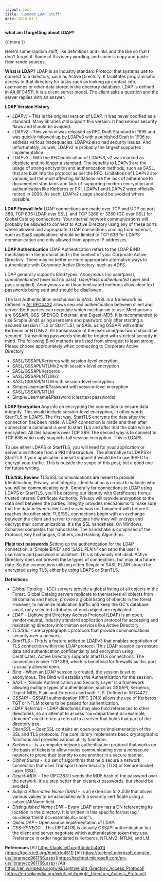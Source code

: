 ```yaml
---
layout: post
title: "Random LDAP Stuff"
date: 2020-01-7
---
```


**what am I forgetting about LDAP?**

{{ more }}

Here's some random stuff, like definitions and links and the like so that I don't forget it.  Some of this is my wording, and some is copy and paste from rando sources.

**What is LDAP?**
LDAP is an industry standard Protocol that systems use to connect to a directory, such as Active Directory. It facilitates programmatic
access to that directory for tasks such as looking up contact info, usernames or other data stored in the directory database. LDAP is defined
in [Alt RFC4511](https://tools.ietf.org/html/rfc4511). It is a client-server model. The client asks a question and the server replies with an answer.

**LDAP Version History**
* *LDAPv1* – This is the original version of LDAP. It was never codified as a standard. Many libraries still support this version. It had serious
security flaws and should be avoided.
* *LDAPv2* – This version was released as RFC Draft Standard in 1995 and was quickly followed up by LDAPv3 with a published Draft in 1996 to
address various inadequacies. LDAPv2 also had security issues. And unfortunately, as well, LDAPv2 is probably the largest supported
implementation.
* *LDAPv3* – With the RFC publication of LDAPv3, v2 was marked as obsolete and no longer a standard. The benefits to LDAPv3 are the usage of
strong encryption and authentication methods, such as SASL, that are built into the protocol as per the RFC.
Limitations of LDAPv2 are various, but the most affecting limitations are the lack of adherence to documented standards and lack of
supporting modern encryption and authentication like Kerberos or PKI. LDAPv1 and LDAPv2 were officially retired in 2003. As such, LDAPv2
usage should be avoided where possible.

**LDAP Firewall Info**
LDAP connections are made over TCP and UDP on port 389, TCP 636 (LDAP over SSL), and TCP 3268 or 3269 (GC over SSL) for Global Catalog connections. Your internal network communications will probably be allowed to connect to Active Directory using any of these ports where allowed and appropriate. LDAP connections coming from external, such as SaaS applications, should be limited to TCP 636 for LDAPS communication and only allowed from approve IP addresses.

**LDAP Authentication**
LDAP Authentication refers to the LDAP BIND mechanism in the protocol and in the context of your Corporate Active
Directory. There may be better or more appropriate alternative ways to authenticate with Corporate Active Directory, such as ADFS. 

LDAP generally supports Bind types: *Anonymous* (no user/pass), *Unauthenticated* (user but no pass), *User/Pass authenticated* (user and
pass supplied). Anonymous and Unauthenticated methods allow clear text passwords being sent and should be disallowed.

The last Authentication mechanism is SASL. SASL is a framework as defined in [Alt RFC4422](https://tools.ietf.org/html/rfc4422) allows secured authentication between client and
server. Both parties can negotiate which mechanism to use. Mechanisms are GSSAPI, GSS-SPENGO, External, and Digest-MD5.
It is recommended to use Simple Binds using username and password only after starting a secured session (TLS or StartTLS), 
or SASL using GSSAPI with either Kerberos or NTLMv2.  All transmission of the username/password should be secured.
Transmitting passwords should be treated with strictest security in mind. The following Bind methods are listed from strongest to least
strong. Please choose appropriately when connecting to Corporate Active Directory.
* SASL/GSSAPI/Kerberos with session-level encrytion
* SASL/GSSAPI/NTLMv2 with session-level encryption
* SASL/GSSAPI/Kerberos
* SASL/GSSAPI/NTLMv2
* SASL/GSSAPI/NTLM with session-level encryption
* Simple/Usernam&Password with session-level encryption
* SASL/GSSAPI/NTLM
* Simple/Username&Password (cleartext passwords)

**LDAP Encryption**
Any info on encrypting the connection to ensure data integrity. This would include session-level encryption, in other words StartTLS or
LDAPS. The first way, StartTLS encrypts the data after the connection has been made. A LDAP connection is made and then after connection
a command is sent to start TLS and after that the data will be encrypted. All this happens over TCP 389. The second way is to connect to TCP
636 which only supports full session encryption. This is LDAPS.

To use either LDAPS or StartTLS, you will need for your application or server a certificate from a PKI infrastructure. 
The alternative to LDAPS or StartTLS if your application doesn't support it would be to use IPSEC to encrypt your traffic. This is outside the
scope of this post, but a good one for future writing.  

**TLS/SSL Review**
TLS/SSL communications are meant to provide Identification, Privacy, and Integrity. Identification is crucial to validate who you will be
communicating with. Generally for connections to LDAP using LDAPS or StartTLS, you'll be proving our identity with Certificates
from a trusted internal Certificate Authority. Privacy will provide encryption to the data sent between the parties. Integrity provides
mechanisms to make sure that the data between client and server was not tampered with before it reaches the other side.
TLS/SSL connections begin with an exchange between the client and server to negotiate how they will encrypt and decrypt their
communications. It's the SSL handshake. On Windows, Schannel completes this handshake. The handshake is comprised of the Protocol,
Key Exchanges, Ciphers, and Hashing Algorithms.

**Plain text passwords**
Setting up the authentication for the LDAP connection, a 'Simple BIND' and 'SASL PLAIN' can send the user's username and password in 
plaintext. This is obviously not ideal. Active Directory does not prevent these types of connections, but may at a future date. So
the connections utilizing either Simple or SASL PLAIN should be encrypted using TLS, either by using LDAPS or StartTLS.

**Definitions**
* *Global Catalog* - (GC) servers provide a global listing of all objects in the Forest. Global Catalog servers replicate to themselves all objects
from all domains and hence, provide a global listing of objects in the forest. However, to minimize replication traffic and keep the GC's
database small, only selected attributes of each object are replicated.
* *LDAP* - Lightweight Directory Access Protocol (LDAP) is an open, vendor-neutral, industry standard application protocol for accessing and
maintaining directory information services like Active Directory.
* *TLS/SSL* - are cryptographic protocols that provide communications security over a network.
* *StartTLS* – This is a feature added to LDAPv3 that enables negotiation of TLS connection within the LDAP protocol. This LDAP session can
ensure data and authentication confidentiality and encryption using Certificates. Active Directory supports StartTLS
connections. The connection is over TCP 389, which is beneficial for firewalls as this port is usually allowed open.
* *Bind* – When an LDAP session is created, the session is set to anonymous. The Bind will establish the Authentication for the session.
* *SASL* – 'Simple Authentication and Security Layer' is a framework allowing multiple types of authentication, such as GSSAPI, Kerberos,
Digest-MD5, Plain and External used with TLS. Defined in RFC4422.
* *GSSAPI* – GSSAPI authentication (RFC 2743) allows the use of Kerberos TGT or NTLM tokens to be passed for authentication.
* *LDAP Referrals* – LDAP directories may also hold references to other directories, so an attempt to access "ou=department,dc=example,
dc=com" could return a referral  to a server that holds that part of the directory tree.  
* *OpenSSL* – OpenSSL contains an open-source implementation of the SSL and TLS protocols. The core library implements basic 
cryptographic functions and provides various utility functions.
* *Kerberos* – is a computer network authentication protocol that works on the basis of tickets to allow nodes communicating over a nonsecure network to prove their identity to one another in a secure manner. 
* *Cipher Suites* - is a set of algorithms that help secure a network connection that uses Transport Layer Security (TLS) or Secure Socket Layer
(SSL).
* *Digest-MD5* – The (RFC2831) sends the MD5 hash of the password over the network. It's a step better than cleartext passwords, but should
be avoided.
* *Subject Alternative Name (SAN)* –  is an extension to X.509 that allows various values to be associated with a security certificate using a
subjectAltName field.
* *Distinguished Name (DN)* – Every LDAP entry has a DN referencing its location in the directory.  It is written in this specific format (eg."
ou=department,dc=example,dc=com").
* *OpenLDAP* – Open source implementation of LDAP.
* *GSS-SPNEGO* – This (RFC4178) is actually GSSAPI authentication but the client and server negotiate which authentication token they use.
Preference in order negotiated is Kerberos, NTLMv2, NTLM, and LM.

**References**
[Alt https://tools.ietf.org/html/rfc4511](https://tools.ietf.org/html/rfc4511)
[Alt https://technet.microsoft.com/en-us/library/cc961766.aspx](https://technet.microsoft.com/en-us/library/cc961766.aspx)
[Alt https://en.wikipedia.org/wiki/Lightweight_Directory_Access_Protocol](https://en.wikipedia.org/wiki/Lightweight_Directory_Access_Protocol)